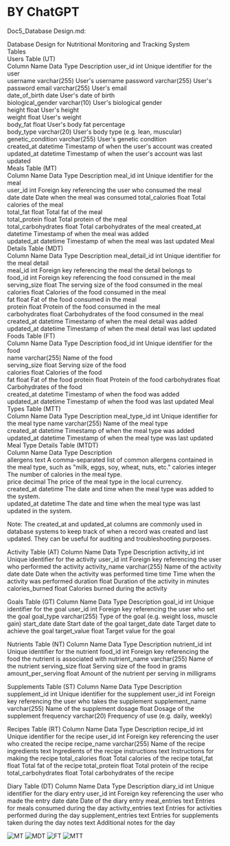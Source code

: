 # BY ChatGPT	
Doc5_Database Design.md:	

Database Design for Nutritional Monitoring and Tracking System	
Tables	
	Users Table (UT)	
Column Name	Data Type	Description	
user_id	int	Unique identifier for the user	
username	varchar(255)	User's username	
password	varchar(255)	User's password	
email	varchar(255)	User's email	
date_of_birth	date	User's date of birth	
biological_gender	varchar(10)	User's biological gender	
height	float	User's height	
weight	float	User's weight	
body_fat	float	User's body fat percentage	
body_type	varchar(20)	User's body type (e.g. lean, muscular)	
genetic_condition	varchar(255)	User's genetic condition	
created_at	datetime	Timestamp of when the user's account was created	
updated_at	datetime	Timestamp of when the user's account was last updated	
	Meals Table (MT)	
Column Name	Data Type	Description	
meal_id	int	Unique identifier for the meal	
user_id	int	Foreign key referencing the user who consumed the meal	
date	date	Date when the meal was consumed	
total_calories	float	Total calories of the meal	
total_fat	float	Total fat of the meal	
total_protein	float	Total protein of the meal	
total_carbohydrates	float	Total carbohydrates of the meal	
created_at	datetime	Timestamp of when the meal was added	
updated_at	datetime	Timestamp of when the meal was last updated	
	Meal Details Table (MDT)	
Column Name	Data Type	Description	
meal_detail_id	int	Unique identifier for the meal detail	
meal_id	int	Foreign key referencing the meal the detail belongs to	
food_id	int	Foreign key referencing the food consumed in the meal	
serving_size	float	The serving size of the food consumed in the meal	
calories	float	Calories of the food consumed in the meal	
fat	float	Fat of the food consumed in the meal	
protein	float	Protein of the food consumed in the meal	
carbohydrates	float	Carbohydrates of the food consumed in the meal	
created_at	datetime	Timestamp of when the meal detail was added	
updated_at	datetime	Timestamp of when the meal detail was last updated	
	Foods Table (FT)	
Column Name	Data Type	Description	
food_id	int	Unique identifier for the food	
name	varchar(255)	Name of the food	
serving_size	float	Serving size of the food	
calories	float	Calories of the food	
fat	float	Fat of the food	
protein	float	Protein of the food	
carbohydrates	float	Carbohydrates of the food	
created_at	datetime	Timestamp of when the food was added	
updated_at	datetime	Timestamp of when the food was last updated	
	Meal Types Table (MTT)	
Column Name	Data Type	Description	
meal_type_id	int	Unique identifier for the meal type	
name	varchar(255)	Name of the meal type	
created_at	datetime	Timestamp of when the meal type was added	
updated_at	datetime	Timestamp of when the meal type was last updated			
	Meal Type Details Table (MTDT)	
Column Name	Data Type	Description		
allergens	text	A comma-separated list of common allergens contained in the meal type, such as "milk, eggs, soy, wheat, nuts, etc."	
calories	integer	The number of calories in the meal type.	
price	decimal	The price of the meal type in the local currency.	
created_at	datetime	The date and time when the meal type was added to the system.	
updated_at	datetime	The date and time when the meal type was last updated in the system.	

Note: The created_at and updated_at columns are commonly used in database systems to keep track of when a record was created and last updated. They can be useful for auditing and troubleshooting purposes.

Activity Table (AT)
Column Name Data Type Description
activity_id int Unique identifier for the activity
user_id int Foreign key referencing the user who performed the activity
activity_name varchar(255) Name of the activity
date date Date when the activity was performed
time time Time when the activity was performed
duration float Duration of the activity in minutes
calories_burned float Calories burned during the activity

Goals Table (GT)
Column Name Data Type Description
goal_id int Unique identifier for the goal
user_id int Foreign key referencing the user who set the goal
goal_type varchar(255) Type of the goal (e.g. weight loss, muscle gain)
start_date date Start date of the goal
target_date date Target date to achieve the goal
target_value float Target value for the goal

Nutrients Table (NT)
Column Name Data Type Description
nutrient_id int Unique identifier for the nutrient
food_id int Foreign key referencing the food the nutrient is associated with
nutrient_name varchar(255) Name of the nutrient
serving_size float Serving size of the food in grams
amount_per_serving float Amount of the nutrient per serving in milligrams

Supplements Table (ST)
Column Name Data Type Description
supplement_id int Unique identifier for the supplement
user_id int Foreign key referencing the user who takes the supplement
supplement_name varchar(255) Name of the supplement
dosage float Dosage of the supplement
frequency varchar(20) Frequency of use (e.g. daily, weekly)

Recipes Table (RT)
Column Name Data Type Description
recipe_id int Unique identifier for the recipe
user_id int Foreign key referencing the user who created the recipe
recipe_name varchar(255) Name of the recipe
ingredients text Ingredients of the recipe
instructions text Instructions for making the recipe
total_calories float Total calories of the recipe
total_fat float Total fat of the recipe
total_protein float Total protein of the recipe
total_carbohydrates float Total carbohydrates of the recipe

Diary Table (DT)
Column Name Data Type Description
diary_id int Unique identifier for the diary entry
user_id int Foreign key referencing the user who made the entry
date date Date of the diary entry
meal_entries text Entries for meals consumed during the day
activity_entries text Entries for activities performed during the day
supplement_entries text Entries for supplements taken during the day
notes text Additional notes for the day

![MT](https://user-images.githubusercontent.com/124771643/219880436-4145cfba-3074-49c3-a3f8-8852caf073d4.png)
![MDT](https://user-images.githubusercontent.com/124771643/219880470-13879afd-3d3d-4990-b0e7-b0eba090d73f.png)
![FT](https://user-images.githubusercontent.com/124771643/219880489-77710497-9173-4ece-866f-69e148e701e2.png)
![MTT](https://user-images.githubusercontent.com/124771643/219880513-dc2401c9-dd78-4185-8b1e-5edd04d36294.png)
